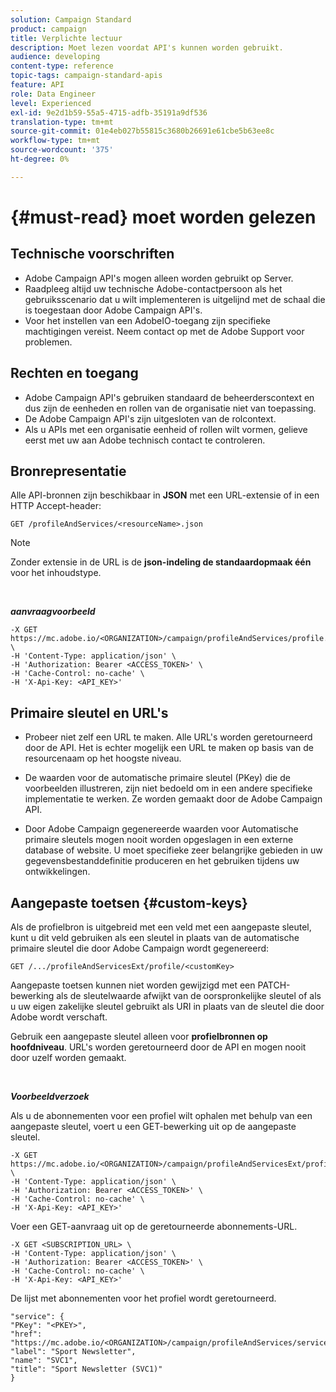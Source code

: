 ```yaml
---
solution: Campaign Standard
product: campaign
title: Verplichte lectuur
description: Moet lezen voordat API's kunnen worden gebruikt.
audience: developing
content-type: reference
topic-tags: campaign-standard-apis
feature: API
role: Data Engineer
level: Experienced
exl-id: 9e2d1b59-55a5-4715-adfb-35191a9df536
translation-type: tm+mt
source-git-commit: 01e4eb027b55815c3680b26691e61cbe5b63ee8c
workflow-type: tm+mt
source-wordcount: '375'
ht-degree: 0%

---
```


# {#must-read} moet worden gelezen

## Technische voorschriften

* Adobe Campaign API&#39;s mogen alleen worden gebruikt op Server.
* Raadpleeg altijd uw technische Adobe-contactpersoon als het gebruiksscenario dat u wilt implementeren is uitgelijnd met de schaal die is toegestaan door Adobe Campaign API&#39;s.
* Voor het instellen van een AdobeIO-toegang zijn specifieke machtigingen vereist. Neem contact op met de Adobe Support voor problemen.

## Rechten en toegang

* Adobe Campaign API&#39;s gebruiken standaard de beheerderscontext en dus zijn de eenheden en rollen van de organisatie niet van toepassing.
* De Adobe Campaign API&#39;s zijn uitgesloten van de rolcontext.
* Als u APIs met een organisatie eenheid of rollen wilt vormen, gelieve eerst met uw aan Adobe technisch contact te controleren.

## Bronrepresentatie

Alle API-bronnen zijn beschikbaar in **JSON** met een URL-extensie of in een HTTP Accept-header:

`GET /profileAndServices/<resourceName>.json`

>[!NOTE]
>
>Zonder extensie in de URL is de **json-indeling de standaardopmaak één** voor het inhoudstype.

<br/>

***aanvraagvoorbeeld***

```
-X GET https://mc.adobe.io/<ORGANIZATION>/campaign/profileAndServices/profile.json \
-H 'Content-Type: application/json' \
-H 'Authorization: Bearer <ACCESS_TOKEN>' \
-H 'Cache-Control: no-cache' \
-H 'X-Api-Key: <API_KEY>'
```

## Primaire sleutel en URL&#39;s

* Probeer niet zelf een URL te maken. Alle URL&#39;s worden geretourneerd door de API. Het is echter mogelijk een URL te maken op basis van de resourcenaam op het hoogste niveau.

* De waarden voor de automatische primaire sleutel (PKey) die de voorbeelden illustreren, zijn niet bedoeld om in een andere specifieke implementatie te werken. Ze worden gemaakt door de Adobe Campaign API.

* Door Adobe Campaign gegenereerde waarden voor Automatische primaire sleutels mogen nooit worden opgeslagen in een externe database of website. U moet specifieke zeer belangrijke gebieden in uw gegevensbestanddefinitie produceren en het gebruiken tijdens uw ontwikkelingen.

## Aangepaste toetsen {#custom-keys}

Als de profielbron is uitgebreid met een veld met een aangepaste sleutel, kunt u dit veld gebruiken als een sleutel in plaats van de automatische primaire sleutel die door Adobe Campaign wordt gegenereerd:

`GET /.../profileAndServicesExt/profile/<customKey>`

Aangepaste toetsen kunnen niet worden gewijzigd met een PATCH-bewerking als de sleutelwaarde afwijkt van de oorspronkelijke sleutel of als u uw eigen zakelijke sleutel gebruikt als URI in plaats van de sleutel die door Adobe wordt verschaft.

Gebruik een aangepaste sleutel alleen voor **profielbronnen op hoofdniveau**. URL&#39;s worden geretourneerd door de API en mogen nooit door uzelf worden gemaakt.

<br/>

***Voorbeeldverzoek***

Als u de abonnementen voor een profiel wilt ophalen met behulp van een aangepaste sleutel, voert u een GET-bewerking uit op de aangepaste sleutel.

```
-X GET https://mc.adobe.io/<ORGANIZATION>/campaign/profileAndServicesExt/profile/<customKey> \
-H 'Content-Type: application/json' \
-H 'Authorization: Bearer <ACCESS_TOKEN>' \
-H 'Cache-Control: no-cache' \
-H 'X-Api-Key: <API_KEY>'
```

Voer een GET-aanvraag uit op de geretourneerde abonnements-URL.

```
-X GET <SUBSCRIPTION_URL> \
-H 'Content-Type: application/json' \
-H 'Authorization: Bearer <ACCESS_TOKEN>' \
-H 'Cache-Control: no-cache' \
-H 'X-Api-Key: <API_KEY>'
```

De lijst met abonnementen voor het profiel wordt geretourneerd.

```
"service": {
"PKey": "<PKEY>",
"href": "https://mc.adobe.io/<ORGANIZATION>/campaign/profileAndServices/service/<PKEY>",
"label": "Sport Newsletter",
"name": "SVC1",
"title": "Sport Newsletter (SVC1)"
}
```
